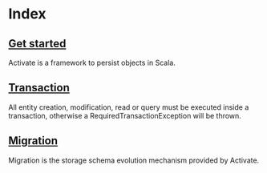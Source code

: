 # Index

## [Get started](/docs/get-started.md)

Activate is a framework to persist objects in Scala.

## [Transaction](/docs/transaction.md)

All entity creation, modification, read or query must be executed inside a transaction, otherwise a RequiredTransactionException will be thrown.

## [Migration](/docs/migration.md)

Migration is the storage schema evolution mechanism provided by Activate.
